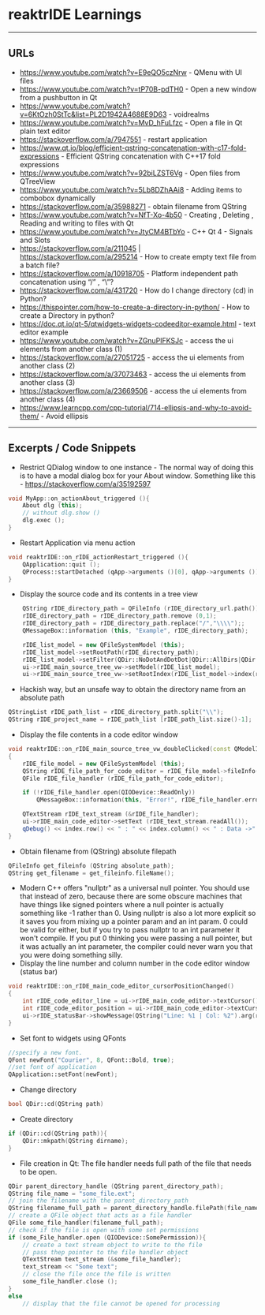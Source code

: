 # reaktrIDE Learnings

-------------------------------------------------------------------
## URLs
* https://www.youtube.com/watch?v=E9eQO5czNrw - QMenu with UI files
* https://www.youtube.com/watch?v=tP70B-pdTH0 - Open a new window from a pushbutton in Qt
* https://www.youtube.com/watch?v=6KtOzh0StTc&list=PL2D1942A4688E9D63 - voidrealms
* https://www.youtube.com/watch?v=MvD_hFuLfzc - Open a file in Qt plain text editor
* https://stackoverflow.com/a/7947551 - restart application
* https://www.qt.io/blog/efficient-qstring-concatenation-with-c17-fold-expressions - Efficient QString concatenation with C++17 fold expressions
* https://www.youtube.com/watch?v=92biLZST6Vg - Open files from QTreeView
* https://www.youtube.com/watch?v=5Lb8DZhAAi8 - Adding items to combobox dynamically
* https://stackoverflow.com/a/35988271 - obtain filename from QString
* https://www.youtube.com/watch?v=NfT-Xo-4b50 - Creating , Deleting , Reading and writing to files with Qt
* https://www.youtube.com/watch?v=JtyCM4BTbYo - C++ Qt 4 - Signals and Slots
* https://stackoverflow.com/a/211045 | https://stackoverflow.com/a/295214 - How to create empty text file from a batch file?
* https://stackoverflow.com/a/10918705 - Platform independent path concatenation using “/” , “\”?
* https://stackoverflow.com/a/431720 - How do I change directory (cd) in Python?
* https://thispointer.com/how-to-create-a-directory-in-python/ - How to create a Directory in python?
* https://doc.qt.io/qt-5/qtwidgets-widgets-codeeditor-example.html - text editor example
* https://www.youtube.com/watch?v=ZGnuPIFKSJc - access the ui elements from another class (1)
* https://stackoverflow.com/a/27051725 - access the ui elements from another class (2)
* https://stackoverflow.com/a/37073463 - access the ui elements from another class (3)
* https://stackoverflow.com/a/23669506 - access the ui elements from another class (4)
* https://www.learncpp.com/cpp-tutorial/714-ellipsis-and-why-to-avoid-them/ - Avoid ellipsis

-------------------------------------------------------------------
## Excerpts / Code Snippets
* Restrict QDialog window to one instance - The normal way of doing this is to have a modal dialog box for your About window. Something like this - https://stackoverflow.com/a/35192597
```c++
void MyApp::on_actionAbout_triggered (){
    About dlg (this);
    // without dlg.show ()
    dlg.exec ();
}
```

* Restart Application via menu action
```c++
void reaktrIDE::on_rIDE_actionRestart_triggered (){
    QApplication::quit ();
    QProcess::startDetached (qApp->arguments ()[0], qApp->arguments ());
}
```

* Display the source code and its contents in a tree view
```c++
    QString rIDE_directory_path = QFileInfo (rIDE_directory_url.path()).filePath();
    rIDE_directory_path = rIDE_directory_path.remove (0,1);
    rIDE_directory_path = rIDE_directory_path.replace("/","\\\\");;
    QMessageBox::information (this, "Example", rIDE_directory_path);

    rIDE_list_model = new QFileSystemModel (this);
    rIDE_list_model->setRootPath(rIDE_directory_path);
    rIDE_list_model->setFilter(QDir::NoDotAndDotDot|QDir::AllDirs|QDir::Files);
    ui->rIDE_main_source_tree_vw->setModel(rIDE_list_model);
    ui->rIDE_main_source_tree_vw->setRootIndex(rIDE_list_model->index(rIDE_directory_path));
```
* Hackish way, but an unsafe way to obtain the directory name from an absolute path
```c++
QStringList rIDE_path_list = rIDE_directory_path.split("\\");
QString rIDE_project_name = rIDE_path_list [rIDE_path_list.size()-1];
```
* Display the file contents in a code editor window
```c++
void reaktrIDE::on_rIDE_main_source_tree_vw_doubleClicked(const QModelIndex &index)
{
    rIDE_file_model = new QFileSystemModel (this);
    QString rIDE_file_path_for_code_editor = rIDE_file_model->fileInfo(index).absoluteFilePath();
    QFile rIDE_file_handler (rIDE_file_path_for_code_editor);

    if (!rIDE_file_handler.open(QIODevice::ReadOnly))
        QMessageBox::information(this, "Error!", rIDE_file_handler.errorString());

    QTextStream rIDE_text_stream (&rIDE_file_handler);
    ui->rIDE_main_code_editor->setText (rIDE_text_stream.readAll());
    qDebug() << index.row() << " : " << index.column() << " : Data ->" << index.data() << "File Path: " <<rIDE_file_path_for_code_editor;
}
```
* Obtain filename from (QString) absolute filepath
```c++
QFileInfo get_fileinfo (QString absolute_path);
QString get_filename = get_fileinfo.fileName();
```
* Modern C++ offers "nullptr" as a universal null pointer. You should use that instead of zero, because there are some obscure machines that have things like signed pointers where a null pointer is actually something like -1 rather than 0. Using nullptr is also a lot more explicit so it saves you from mixing up a pointer param and an int param. 0 could be valid for either, but if you try to pass nullptr to an int parameter it won't compile. If you put 0 thinking you were passing a null pointer, but it was actually an int parameter, the compiler could never warn you that you were doing something silly.
* Display the line number and column number in the code editor window (status bar)
```c++
void reaktrIDE::on_rIDE_main_code_editor_cursorPositionChanged()
{
    int rIDE_code_editor_line = ui->rIDE_main_code_editor->textCursor().blockNumber() + 1;
    int rIDE_code_editor_position = ui->rIDE_main_code_editor->textCursor().columnNumber() + 1;
    ui->rIDE_statusBar->showMessage(QString("Line: %1 | Col: %2").arg(rIDE_code_editor_line).arg(rIDE_code_editor_position));
}
```
* Set font to widgets using QFonts
```c++
//specify a new font.
QFont newFont("Courier", 8, QFont::Bold, true);
//set font of application
QApplication::setFont(newFont);
```
* Change directory
```c++
bool QDir::cd(QString path)
```
* Create directory
```c++
if (QDir::cd(QString path)){
	QDir::mkpath(QString dirname);
}
```
* File creation in Qt: The file handler needs full path of the file that needs to be open.
```c++
QDir parent_directory_handle (QString parent_directory_path);
QString file_name = "some_file.ext";
// join the filename with the parent_directory_path
QString filename_full_path = parent_directory_handle.filePath(file_name);
// create a QFile object that acts as a file handler
QFile some_file_handler(filename_full_path);
// check if the file is open with some set permissions
if (some_File_handler.open (QIODevice::SomePermission)){
	// create a text stream object to write to the file
    // pass thep pointer to the file handler object
    QTextStream text_stream (&some_file_handler);
    text_stream << "Some text";
    // close the file once the file is written
    some_file_handler.close ();
}
else
	// display that the file cannot be opened for processing	
```